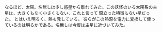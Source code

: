 
なるほど、太陽。名無しは少し惑星から離れてみた。この妖怪のいる太陽系の主星は、大きくもなく小さくもない、これと言って
際立った特徴もない星だった。
とはいえ明るく、熱も発している。
彼らがこの熱源を電力に変換して使っているのは明らかである。名無しは今度は主星に近づいてみた。